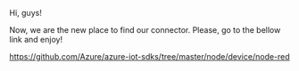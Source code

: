 Hi, guys!

Now, we are the new place to find our connector. Please, go to the bellow link and enjoy!

https://github.com/Azure/azure-iot-sdks/tree/master/node/device/node-red

